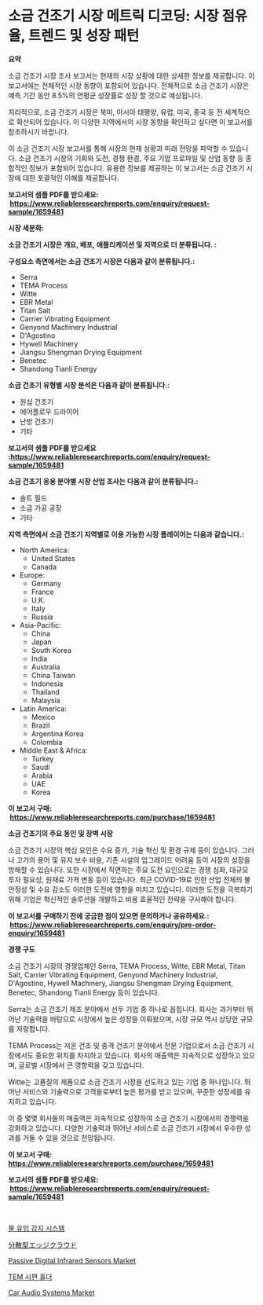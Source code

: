 <p><h1>소금 건조기 시장 메트릭 디코딩: 시장 점유율, 트렌드 및 성장 패턴</h1></p><p><strong>요약</strong></p>
<p><p>소금 건조기 시장 조사 보고서는 현재의 시장 상황에 대한 상세한 정보를 제공합니다. 이 보고서에는 전체적인 시장 동향이 포함되어 있습니다. 전체적으로 소금 건조기 시장은 예측 기간 동안 8.5%의 연평균 성장률로 성장 할 것으로 예상됩니다.</p><p>지리적으로, 소금 건조기 시장은 북미, 아시아 태평양, 유럽, 미국, 중국 등 전 세계적으로 확산되어 있습니다. 이 다양한 지역에서의 시장 동향을 확인하고 싶다면 이 보고서를 참조하시기 바랍니다.</p><p>이 소금 건조기 시장 보고서를 통해 시장의 현재 상황과 미래 전망을 파악할 수 있습니다. 소금 건조기 시장의 기회와 도전, 경쟁 환경, 주요 기업 프로파일 및 산업 동향 등 종합적인 정보가 포함되어 있습니다. 유용한 정보를 제공하는 이 보고서는 소금 건조기 시장에 대한 포괄적인 이해를 제공합니다.</p></p>
<p><strong>보고서의 샘플 PDF를 받으세요: &nbsp;<a href="https://www.reliableresearchreports.com/enquiry/request-sample/1659481">https://www.reliableresearchreports.com/enquiry/request-sample/1659481</a></strong></p>
<p><strong>시장 세분화:</strong></p>
<p><strong> 소금 건조기 시장은 개요, 배포, 애플리케이션 및 지역으로 더 분류됩니다. :</strong></p>
<p><strong>구성요소 측면에서는 소금 건조기 시장은 다음과 같이 분류됩니다.:</strong></p>
<p><ul><li>Serra</li><li>TEMA Process</li><li>Witte</li><li>EBR Metal</li><li>Titan Salt</li><li>Carrier Vibrating Equipment</li><li>Genyond Machinery Industrial</li><li>D'Agostino</li><li>Hywell Machinery</li><li>Jiangsu Shengman Drying Equipment</li><li>Benetec</li><li>Shandong Tianli Energy</li></ul></p>
<p><strong> 소금 건조기 유형별 시장 분석은 다음과 같이 분류됩니다.:</strong></p>
<p><ul><li>원심 건조기</li><li>에어플로우 드라이어</li><li>난방 건조기</li><li>기타</li></ul></p>
<p><strong>보고서의 샘플 PDF를 받으세요 :<a href="https://www.reliableresearchreports.com/enquiry/request-sample/1659481">https://www.reliableresearchreports.com/enquiry/request-sample/1659481</a></strong></p>
<p><strong> 소금 건조기 응용 분야별 시장 산업 조사는 다음과 같이 분류됩니다.:</strong></p>
<p><ul><li>솔트 필드</li><li>소금 가공 공장</li><li>기타</li></ul></p>
<p><strong>지역 측면에서 소금 건조기 지역별로 이용 가능한 시장 플레이어는 다음과 같습니다.:</strong></p>
<p><ul>
    <li>
        North America:
        <ul>
            <li>United States</li>
            <li>Canada</li>
        </ul>
    </li>
    <li>
        Europe:
        <ul>
            <li>Germany</li>
            <li>France</li>
            <li>U.K.</li>
            <li>Italy</li>
            <li>Russia</li>
        </ul>
    </li>
    <li>
        Asia-Pacific:
        <ul>
            <li>China</li>
            <li>Japan</li>
            <li>South Korea</li>
            <li>India</li>
            <li>Australia</li>
            <li>China Taiwan</li>
            <li>Indonesia</li>
            <li>Thailand</li>
            <li>Malaysia</li>
        </ul>
    </li>
    <li>
        Latin America:
        <ul>
            <li>Mexico</li>
            <li>Brazil</li>
            <li>Argentina Korea</li>
            <li>Colombia</li>
        </ul>
    </li>
    <li>
        Middle East & Africa:
        <ul>
            <li>Turkey</li>
            <li>Saudi</li>
            <li>Arabia</li>
            <li>UAE</li>
            <li>Korea</li>
        </ul>
    </li>
    </ul></p>
<p><strong>이 보고서 구매: &nbsp;<a href="https://www.reliableresearchreports.com/purchase/1659481">https://www.reliableresearchreports.com/purchase/1659481</a></strong></p>
<p><strong>소금 건조기의 주요 동인 및 장벽 시장</strong></p>
<p><p>소금 건조기 시장의 핵심 요인은 수요 증가, 기술 혁신 및 환경 규제 등이 있습니다. 그러나 고가의 용어 및 유지 보수 비용, 기존 시설의 업그레이드 어려움 등이 시장의 성장을 방해할 수 있습니다. 또한 시장에서 직면하는 주요 도전 요인으로는 경쟁 심화, 대규모 투자 필요성, 원재료 가격 변동 등이 있습니다. 최근 COVID-19로 인한 산업 전체의 불안정성 및 수요 감소도 이러한 도전에 영향을 미치고 있습니다. 이러한 도전을 극복하기 위해 기업은 혁신적인 솔루션을 개발하고 비용 효율적인 전략을 구사해야 합니다.</p></p>
<p><strong>이 보고서를 구매하기 전에 궁금한 점이 있으면 문의하거나 공유하세요.: &nbsp;<a href="https://www.reliableresearchreports.com/enquiry/pre-order-enquiry/1659481">https://www.reliableresearchreports.com/enquiry/pre-order-enquiry/1659481</a></strong></p>
<p><strong>경쟁 구도</strong></p>
<p><p>소금 건조기 시장의 경쟁업체인 Serra, TEMA Process, Witte, EBR Metal, Titan Salt, Carrier Vibrating Equipment, Genyond Machinery Industrial, D'Agostino, Hywell Machinery, Jiangsu Shengman Drying Equipment, Benetec, Shandong Tianli Energy 등이 있습니다. </p><p>Serra는 소금 건조기 제조 분야에서 선두 기업 중 하나로 꼽힙니다. 회사는 과거부터 뛰어난 기술력을 바탕으로 시장에서 높은 성장을 이뤄왔으며, 시장 규모 역시 상당한 규모를 자랑합니다.</p><p>TEMA Process는 저온 건조 및 충격 건조기 분야에서 전문 기업으로서 소금 건조기 시장에서도 중요한 위치를 차지하고 있습니다. 회사의 매출액은 지속적으로 성장하고 있으며, 글로벌 시장에서 큰 영향력을 갖고 있습니다.</p><p>Witte는 고품질의 제품으로 소금 건조기 시장을 선도하고 있는 기업 중 하나입니다. 뛰어난 서비스와 기술력으로 고객들로부터 높은 평가를 받고 있으며, 꾸준한 성장세를 유지하고 있습니다.</p><p>이 중 몇몇 회사들의 매출액은 지속적으로 성장하여 소금 건조기 시장에서의 경쟁력을 강화하고 있습니다. 다양한 기술력과 뛰어난 서비스로 소금 건조기 시장에서 우수한 성과를 거둘 수 있을 것으로 전망됩니다.</p></p>
<p><strong>이 보고서 구매: &nbsp; <a href="https://www.reliableresearchreports.com/purchase/1659481">https://www.reliableresearchreports.com/purchase/1659481</a></strong></p>
<p><strong>보고서의 샘플 PDF를 받으세요: &nbsp;<a href="https://www.reliableresearchreports.com/enquiry/request-sample/1659481">https://www.reliableresearchreports.com/enquiry/request-sample/1659481</a></strong><strong></strong></p>
<p>&nbsp;</p>
<p><p><a href="https://github.com/Maeennan456456/Market-Research-Report-List-1/blob/main/110825912669.md">물 유입 감지 시스템</a></p><p><a href="https://github.com/NashBeahan2023/Market-Research-Report-List-1/blob/main/729946413732.md">分散型エッジクラウド</a></p><p><a href="https://github.com/lylyparadise/Market-Research-Report-List-2/blob/main/passive-digital-infrared-sensors-market.md">Passive Digital Infrared Sensors Market</a></p><p><a href="https://github.com/vsap75a286l/Market-Research-Report-List-1/blob/main/519836712668.md">TEM 시편 홀더</a></p><p><a href="https://issuu.com/reportprime-2/docs/car-audio-systems-market-size-2030.pptx">Car Audio Systems Market</a></p></p>